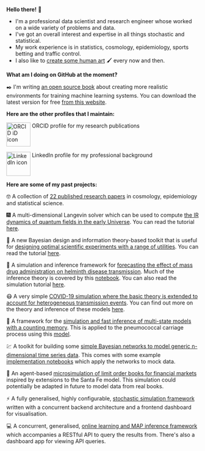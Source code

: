 **Hello there!** :wave: 

* I'm a professional data scientist and research engineer whose worked on a wide variety of problems and data.
* I've got an overall interest and expertise in all things stochastic and statistical.
* My work experience is in statistics, cosmology, epidemiology, sports betting and traffic control.
* I also like to [create some human art](https://umbralcalc.github.io/human-art/) 🖌️ every now and then.

**What am I doing on GitHub at the moment?**

:black_nib: I'm writing [an open source book](https://github.com/umbralcalc/worlds-of-observation) about creating more realistic environments for training machine learning systems. You can download the latest version for free [from this website](https://umbralcalc.github.io/worlds-of-observation/).

**Here are the other profiles that I maintain:** 

<a itemprop="sameAs" content="https://orcid.org/0000-0001-8778-006X" href="https://orcid.org/0000-0001-8778-006X" target="orcid.widget" rel="noopener noreferrer" style="vertical-align:top;"><img src="https://orcid.org/sites/default/files/images/orcid_16x16.png" style="width:4.5em" alt="ORCID iD icon"></a> ORCID profile for my research publications

<a itemprop="sameAs" content="https://uk.linkedin.com/in/robert-hardwick-1179041aa" href="https://uk.linkedin.com/in/robert-hardwick-1179041aa" target="linkedin.widget" rel="noopener noreferrer" style="vertical-align:top;"><img src="https://i.stack.imgur.com/gVE0j.png" style="width:4.5em" alt="LinkedIn icon"></a> LinkedIn profile for my professional background

**Here are some of my past projects:**

:nerd_face: A collection of [22 published research papers](https://orcid.org/0000-0001-8778-006X) in cosmology, epidemiology and statistical science.

:fireworks: A multi-dimensional Langevin solver which can be used to compute [the IR dynamics of quantum fields in the early Universe](https://iopscience.iop.org/article/10.1088/1475-7516/2018/05/054). You can read the tutorial [here](https://nbviewer.jupyter.org/github/umbralcalc/nfield/blob/master/notebooks/example_run.ipynb).

:telescope: A new Bayesian design and information theory-based toolkit that is useful for [designing optimal scientific experiments with a range of utilities](https://iopscience.iop.org/article/10.1088/1475-7516/2018/05/070). You can read the tutorial [here](https://nbviewer.jupyter.org/github/umbralcalc/foxi/blob/master/foxiscripts/5D_example.ipynb).

:petri_dish: A simulation and inference framework for [forecasting the effect of mass drug administration on helminth disease transmission](https://www.sciencedirect.com/science/article/pii/S1755436521000013). Much of the inference theory is covered by this [notebook](https://nbviewer.jupyter.org/github/umbralcalc/helmpy/blob/master/notebooks/helmpy_inference.ipynb). You can also read the simulation tutorial [here](https://nbviewer.jupyter.org/github/umbralcalc/helmpy/blob/master/notebooks/helmpy_examples.ipynb).

:mask: A very simple [COVID-19 simulation where the basic theory is extended to account for heterogeneous transmission events](https://nbviewer.jupyter.org/github/umbralcalc/covid-simple/blob/master/covid-simple.ipynb). You can find out more on the theory and inference of these models [here](https://royalsociety.org/news/2020/09/set-c-covid-r-rate/).

:test_tube: A framework for the [simulation and fast inference of multi-state models with a counting memory](https://nbviewer.jupyter.org/github/umbralcalc/pneumoinfer/blob/master/notebooks/theory-docs.ipynb). This is applied to the pneumococcal carriage process using this [model](https://science.sciencemag.org/content/335/6074/1376.long).

:chart: A toolkit for building some [simple Bayesian networks to model generic n-dimensional time series data](https://nbviewer.jupyter.org/github/umbralcalc/bants/blob/master/notes/theory-notes.ipynb). This comes with some example [implementation notebooks](https://nbviewer.jupyter.org/github/umbralcalc/bants/blob/master/example/example_ARGP_bants_application.ipynb) which apply the networks to mock data. 

:money_with_wings: An agent-based [microsimulation of limit order books for financial markets](https://nbviewer.org/github/umbralcalc/lobsim/blob/main/LOB_simulation.ipynb) inspired by extensions to the Santa Fe model. This simulation could potentially be adapted in future to model data from real books.

:zap: A fully generalised, highly configurable, [stochastic simulation framework](https://github.com/umbralcalc/stochadex) written with a concurrent backend architecture and a frontend dashboard for visualisation.

:computer: A concurrent, generalised, [online learning and MAP inference framework](https://github.com/umbralcalc/learnadex) which accompanies a RESTful API to query the results from. There's also a dashboard app for viewing API queries.
